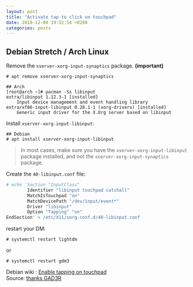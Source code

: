 ```yaml
---
layout: post
title: "Activate tap to click on touchpad"
date: 2018-12-08 19:52:54 +0200
categories: posts
---
```


## Debian Stretch / Arch Linux

Remove the `xserver-xorg-input-synaptics` package. **(important)**

```
# apt remove xserver-xorg-input-synaptics
```

```
## Arch
[root@arch ~]# pacman -Ss libinput
extra/libinput 1.12.3-1 [installed]
    Input device management and event handling library
extra/xf86-input-libinput 0.28.1-1 (xorg-drivers) [installed]
    Generic input driver for the X.Org server based on libinput
```

Install `xserver-xorg-input-libinput`:

```
## Debian
# apt install xserver-xorg-input-libinput
```  

> In most cases, make sure you have the `xserver-xorg-input-libinput` package installed, and not the `xserver-xorg-input-synaptics` package.  

Create the `40-libinput.conf` file:

```bash
# echo 'Section "InputClass"
        Identifier "libinput touchpad catchall"
        MatchIsTouchpad "on"
        MatchDevicePath "/dev/input/event*"
        Driver "libinput"
        Option "Tapping" "on"
EndSection' > /etc/X11/xorg.conf.d/40-libinput.conf
```

restart your DM:

```
# systemctl restart lightdm
```

or
```
# systemctl restart gdm3
```
Debian wiki : [Enable tapping on touchpad](https://wiki.debian.org/SynapticsTouchpad#Debian_9_.22Stretch.22)  
Source: [thanks GAD3R](https://unix.stackexchange.com/a/337218)